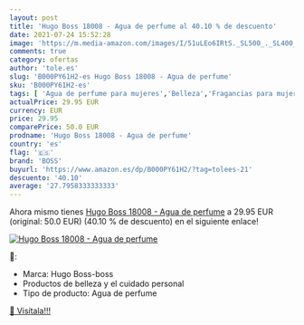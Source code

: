 ```yaml
---
layout: post
title: 'Hugo Boss 18008 - Agua de perfume al 40.10 % de descuento'
date: 2021-07-24 15:52:28
image: 'https://m.media-amazon.com/images/I/51uLEo6IRtS._SL500_._SL400_.jpg'
comments: true
category: ofertas
author: 'tole.es'
slug: 'B000PY61H2-es Hugo Boss 18008 - Agua de perfume'
sku: 'B000PY61H2-es'
tags: [ 'Agua de perfume para mujeres','Belleza','Fragancias para mujeres','Perfumes y fragancias','agua','boss','de','perfume', ]
actualPrice: 29.95 EUR
currency: EUR
price: 29.95
comparePrice: 50.0 EUR
prodname: 'Hugo Boss 18008 - Agua de perfume'
country: 'es'
flag: '🇪🇸'
brand: 'BOSS'
buyurl: 'https://www.amazon.es/dp/B000PY61H2/?tag=tolees-21'
descuento: '40.10'
average: '27.7958333333333'
---
```


Ahora mismo tienes [Hugo Boss 18008 - Agua de perfume](https://www.amazon.es/dp/B000PY61H2/?tag=tolees-21) a 29.95 EUR (original: 50.0 EUR) (40.10 %  de descuento) en el siguiente enlace!

[![Hugo Boss 18008 - Agua de perfume](https://m.media-amazon.com/images/I/51uLEo6IRtS._SL500_._SL400_.jpg)](https://www.amazon.es/dp/B000PY61H2/?tag=tolees-21)

🔎:

- Marca: Hugo Boss-boss
- Productos de belleza y el cuidado personal
- Tipo de producto: Agua de perfume

[🛒 Visítala!!!](https://www.amazon.es/dp/B000PY61H2/?tag=tolees-21)

